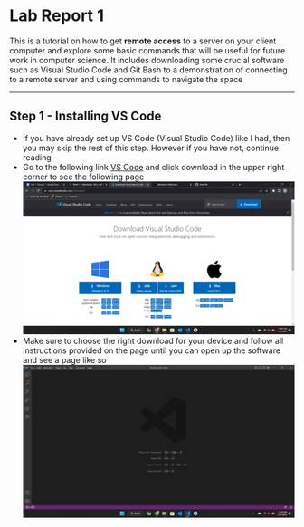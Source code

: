 # Lab Report 1
This is a tutorial on how to get **remote access** to a server on your client computer and explore some basic commands that will be useful for 
future work in computer science. It includes downloading some crucial software such as Visual Studio Code and Git Bash to a demonstration of connecting
to a remote server and using commands to navigate the space

---

## Step 1 - Installing VS Code
* If you have already set up VS Code (Visual Studio Code) like I had, then you may skip the rest of this step. However if you have not, continue reading
* Go to the following link [VS Code](https://code.visualstudio.com/) and click download in the upper right corner to see the following page
![VS Code Download Page](https://github.com/BrianMorse12604/cse15l-lab-reports/blob/main/CSE15L%20Lab1/Screenshot%20(8).png)
* Make sure to choose the right download for your device and follow all instructions provided on the page until you can open up the software and see a page like so
![VS Code Blank Page](https://github.com/BrianMorse12604/cse15l-lab-reports/blob/main/CSE15L%20Lab1/Screenshot%20(6).png)
